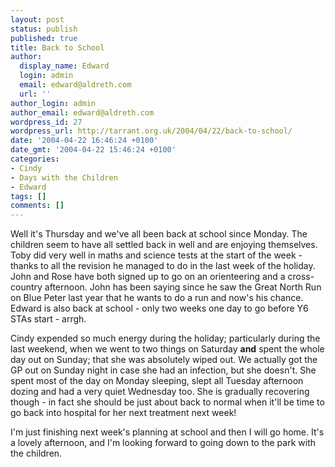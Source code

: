 ```yaml
---
layout: post
status: publish
published: true
title: Back to School
author:
  display_name: Edward
  login: admin
  email: edward@aldreth.com
  url: ''
author_login: admin
author_email: edward@aldreth.com
wordpress_id: 27
wordpress_url: http://tarrant.org.uk/2004/04/22/back-to-school/
date: '2004-04-22 16:46:24 +0100'
date_gmt: '2004-04-22 15:46:24 +0100'
categories:
- Cindy
- Days with the Children
- Edward
tags: []
comments: []
---
```


Well it\'s Thursday and we\'ve all been back at school since Monday. The
children seem to have all settled back in well and are enjoying
themselves. Toby did very well in maths and science tests at the start
of the week - thanks to all the revision he managed to do in the last
week of the holiday. John and Rose have both signed up to go on an
orienteering and a cross-country afternoon. John has been saying since
he saw the Great North Run on Blue Peter last year that he wants to do a
run and now\'s his chance. Edward is also back at school - only two
weeks one day to go before Y6 STAs start - arrgh.

Cindy expended so much energy during the holiday; particularly during
the last weekend, when we went to two things on Saturday **and** spent
the whole day out on Sunday; that she was absolutely wiped out. We
actually got the GP out on Sunday night in case she had an infection,
but she doesn\'t. She spent most of the day on Monday sleeping, slept
all Tuesday afternoon dozing and had a very quiet Wednesday too. She is
gradually recovering though - in fact she should be just about back to
normal when it\'ll be time to go back into hospital for her next
treatment next week!

I\'m just finishing next week\'s planning at school and then I will go
home. It\'s a lovely afternoon, and I\'m looking forward to going down
to the park with the children.

